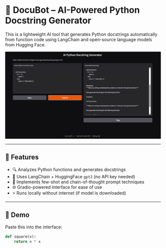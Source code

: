 # 🧠 DocuBot – AI-Powered Python Docstring Generator

This is a lightweight AI tool that generates Python docstrings automatically from function code using LangChain and open-source language models from Hugging Face.

![demo](./screenshots/demo_ui.png)

---

## 🚀 Features

- 🔍 Analyzes Python functions and generates docstrings
- 🤖 Uses LangChain + HuggingFace `gpt2` (no API key needed)
- 🧠 Implements few-shot and chain-of-thought prompt techniques
- 🌐 Gradio-powered interface for ease of use
- ⚡ Runs locally without internet (if model is downloaded)

---

## 🧪 Demo

Paste this into the interface:

```python
def square(x):
    return x * x



